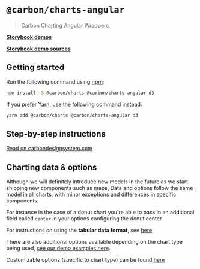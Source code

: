 # `@carbon/charts-angular`

> Carbon Charting Angular Wrappers

**[Storybook demos](https://carbon-design-system.github.io/carbon-charts/angular)**

**[Storybook demo sources](https://github.com/carbon-design-system/carbon-charts/tree/master/packages/core/demo/data)**

## Getting started

Run the following command using [npm](https://www.npmjs.com/):

```bash
npm install -S @carbon/charts @carbon/charts-angular d3
```

If you prefer [Yarn](https://yarnpkg.com/en/), use the following command
instead:

```bash
yarn add @carbon/charts @carbon/charts-angular d3
```

## Step-by-step instructions
[Read on carbondesignsystem.com](https://www.carbondesignsystem.com/data-visualization/getting-started/angular)

## Charting data & options
Although we will definitely introduce new models in the future as we start shipping new components such as maps, Data and options follow the same model in all charts, with minor exceptions and differences in specific components.

For instance in the case of a donut chart you're able to pass in an additional field called `center` in your options configuring the donut center.

For instructions on using the **tabular data format**, see [here](https://carbon-design-system.github.io/carbon-charts/?path=/story/tutorials--tabular-data-format)

There are also additional options available depending on the chart type being used, [see our demo examples here](https://github.com/carbon-design-system/carbon-charts/tree/master/packages/core/demo/data).

Customizable options (specific to chart type) can be found [here](https://carbon-design-system.github.io/carbon-charts/documentation/modules/_interfaces_charts_.html)
